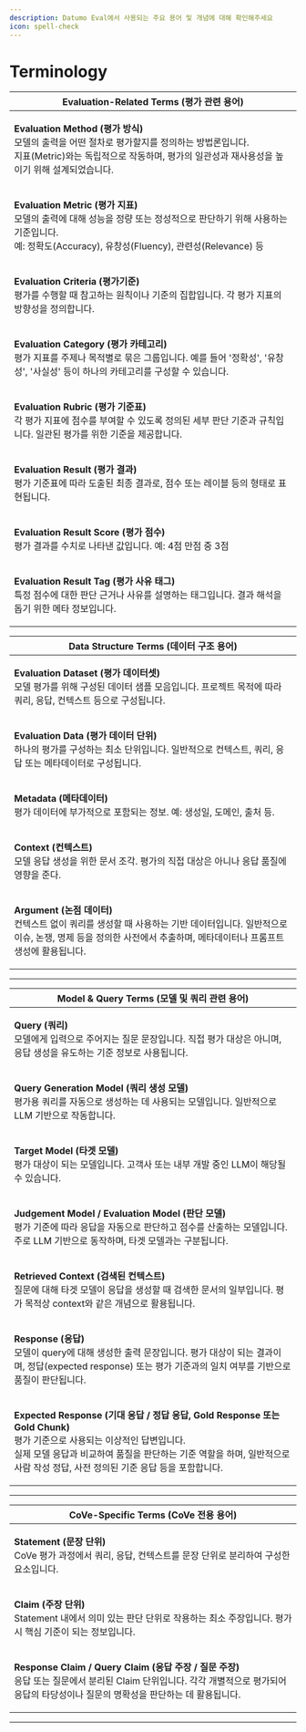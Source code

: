 ```yaml
---
description: Datumo Eval에서 사용되는 주요 용어 및 개념에 대해 확인해주세요
icon: spell-check
---
```


# Terminology

| Evaluation-Related Terms (평가 관련 용어)                                                                                                                     |
| ------------------------------------------------------------------------------------------------------------------------------------------------------- |
| <p><strong>Evaluation Method (평가 방식)</strong><br>모델의 출력을 어떤 절차로 평가할지를 정의하는 방법론입니다.<br>지표(Metric)와는 독립적으로 작동하며, 평가의 일관성과 재사용성을 높이기 위해 설계되었습니다.</p>       |
| <p><strong>Evaluation Metric (평가 지표)</strong><br>모델의 출력에 대해 성능을 정량 또는 정성적으로 판단하기 위해 사용하는 기준입니다.<br>예: 정확도(Accuracy), 유창성(Fluency), 관련성(Relevance) 등</p> |
| <p><strong>Evaluation Criteria (평가기준)</strong><br>평가를 수행할 때 참고하는 원칙이나 기준의 집합입니다. 각 평가 지표의 방향성을 정의합니다.</p>                                               |
| <p><strong>Evaluation Category (평가 카테고리)</strong><br>평가 지표를 주제나 목적별로 묶은 그룹입니다. 예를 들어 '정확성', '유창성', '사실성' 등이 하나의 카테고리를 구성할 수 있습니다.</p>                   |
| <p><strong>Evaluation Rubric (평가 기준표)</strong><br>각 평가 지표에 점수를 부여할 수 있도록 정의된 세부 판단 기준과 규칙입니다. 일관된 평가를 위한 기준을 제공합니다.</p>                                 |
| <p><strong>Evaluation Result (평가 결과)</strong><br>평가 기준표에 따라 도출된 최종 결과로, 점수 또는 레이블 등의 형태로 표현됩니다.</p>                                                     |
| <p><strong>Evaluation Result Score (평가 점수)</strong><br>평가 결과를 수치로 나타낸 값입니다. 예: 4점 만점 중 3점</p>                                                           |
| <p><strong>Evaluation Result Tag (평가 사유 태그)</strong><br>특정 점수에 대한 판단 근거나 사유를 설명하는 태그입니다. 결과 해석을 돕기 위한 메타 정보입니다.</p>                                     |



| Data Structure Terms (데이터 구조 용어)                                                                                                         |
| ---------------------------------------------------------------------------------------------------------------------------------------- |
| <p><strong>Evaluation Dataset (평가 데이터셋)</strong><br>모델 평가를 위해 구성된 데이터 샘플 모음입니다. 프로젝트 목적에 따라 쿼리, 응답, 컨텍스트 등으로 구성됩니다.</p>                  |
| <p><strong>Evaluation Data (평가 데이터 단위)</strong><br>하나의 평가를 구성하는 최소 단위입니다. 일반적으로 컨텍스트, 쿼리, 응답 또는 메타데이터로 구성됩니다.</p>                        |
| <p><strong>Metadata (메타데이터)</strong><br>평가 데이터에 부가적으로 포함되는 정보. 예: 생성일, 도메인, 출처 등.</p>                                                    |
| <p><strong>Context (컨텍스트)</strong><br>모델 응답 생성을 위한 문서 조각. 평가의 직접 대상은 아니나 응답 품질에 영향을 준다.</p>                                              |
| <p><strong>Argument (논점 데이터)</strong><br>컨텍스트 없이 쿼리를 생성할 때 사용하는 기반 데이터입니다. 일반적으로 이슈, 논쟁, 명제 등을 정의한 사전에서 추출하며, 메타데이터나 프롬프트 생성에 활용됩니다.</p> |

***

| Model & Query Terms (모델 및 쿼리 관련 용어)                                                                                                                                                             |
| ----------------------------------------------------------------------------------------------------------------------------------------------------------------------------------------------- |
| <p><strong>Query (쿼리)</strong><br>모델에게 입력으로 주어지는 질문 문장입니다. 직접 평가 대상은 아니며, 응답 생성을 유도하는 기준 정보로 사용됩니다.</p>                                                                                         |
| <p><strong>Query Generation Model (쿼리 생성 모델)</strong><br>평가용 쿼리를 자동으로 생성하는 데 사용되는 모델입니다. 일반적으로 LLM 기반으로 작동합니다.</p>                                                                              |
| <p><strong>Target Model (타겟 모델)</strong><br>평가 대상이 되는 모델입니다. 고객사 또는 내부 개발 중인 LLM이 해당될 수 있습니다.</p>                                                                                               |
| <p><strong>Judgement Model / Evaluation Model (판단 모델)</strong><br>평가 기준에 따라 응답을 자동으로 판단하고 점수를 산출하는 모델입니다. 주로 LLM 기반으로 동작하며, 타겟 모델과는 구분됩니다.</p>                                                  |
| <p><strong>Retrieved Context (검색된 컨텍스트)</strong><br>질문에 대해 타겟 모델이 응답을 생성할 때 검색한 문서의 일부입니다. 평가 목적상 context와 같은 개념으로 활용됩니다.</p>                                                                   |
| <p><strong>Response (응답)</strong><br>모델이 query에 대해 생성한 출력 문장입니다. 평가 대상이 되는 결과이며, 정답(expected response) 또는 평가 기준과의 일치 여부를 기반으로 품질이 판단됩니다.</p>                                                    |
| <p><strong>Expected Response (기대 응답 / 정답 응답, Gold Response 또는 Gold Chunk)</strong><br>평가 기준으로 사용되는 이상적인 답변입니다.<br>실제 모델 응답과 비교하여 품질을 판단하는 기준 역할을 하며, 일반적으로 사람 작성 정답, 사전 정의된 기준 응답 등을 포함합니다.</p> |

***

| CoVe-Specific Terms (CoVe 전용 용어)                                                                                                                   |
| -------------------------------------------------------------------------------------------------------------------------------------------------- |
| <p><strong>Statement (문장 단위)</strong><br>CoVe 평가 과정에서 쿼리, 응답, 컨텍스트를 문장 단위로 분리하여 구성한 요소입니다.</p>                                                     |
| <p><strong>Claim (주장 단위)</strong><br>Statement 내에서 의미 있는 판단 단위로 작용하는 최소 주장입니다. 평가 시 핵심 기준이 되는 정보입니다.</p>                                           |
| <p><strong>Response Claim / Query Claim (응답 주장 / 질문 주장)</strong><br>응답 또는 질문에서 분리된 Claim 단위입니다. 각각 개별적으로 평가되어 응답의 타당성이나 질문의 명확성을 판단하는 데 활용됩니다.</p> |



***

